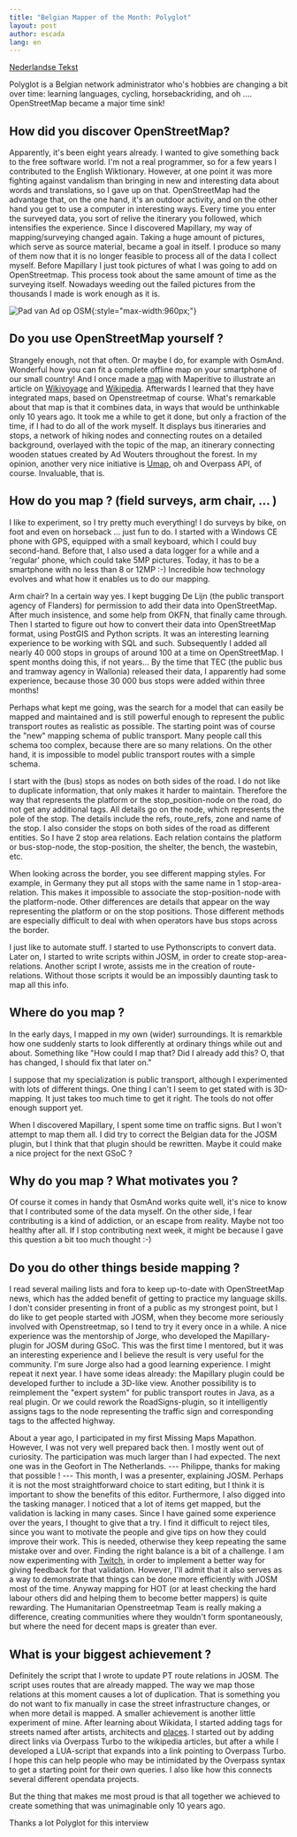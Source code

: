 ```yaml
---
title: "Belgian Mapper of the Month: Polyglot"
layout: post
author: escada
lang: en
---
```


[Nederlandse Tekst](http://osm.be/nl/content/mapper-van-de-maand-polyglot)

Polyglot is a Belgian network administrator who's hobbies are changing a bit over time: learning languages, cycling, horsebackriding, and oh .... OpenStreetMap became a major time sink!

## How did you discover OpenStreetMap?

Apparently, it's been eight years already. I wanted to give something back to the free software world. I'm not a real programmer, so for a few years I contributed to the English Wiktionary. However, at one point it was more fighting against vandalism than bringing in new and interesting data about words and translations, so I gave up on that.
OpenStreetMap had the advantage that, on the one hand, it's an outdoor activity,  and on the other hand you get to use a computer in interesting ways. Every time you enter the surveyed data, you sort of relive the itinerary you followed, which intensifies the experience.
Since I discovered Mapillary, my way of mapping/surveying changed again. Taking a huge amount of pictures, which serve as source material, became a goal in itself. I produce so many of them  now that it is no longer feasible to process all of the data I collect myself. Before Mapillary I just took pictures of what I was going to add on OpenStreetmap. This process took about the same amount of time as the surveying itself. Nowadays weeding out the failed pictures from the thousands I made is work enough as it is.

![Pad van Ad op OSM](https://upload.wikimedia.org/wikipedia/commons/a/a2/Pad_van_Ad_op_OSM.png){:style="max-width:960px;"}

## Do you use OpenStreetMap yourself ?

Strangely enough, not that often. Or maybe I do, for example with OsmAnd. Wonderful how you can fit a complete offline map on your smartphone of our small country! And I once made a [map](https://upload.wikimedia.org/wikipedia/commons/a/a2/Pad_van_Ad_op_OSM.png) with Maperitive to illustrate an article on [Wikivoyage](https://en.wikivoyage.org/wiki/Ad) and [Wikipedia](https://en.wikipedia.org/wiki/Ad_Wouters). Afterwards I learned that they have integrated maps, based  on Openstreetmap of course.
What's remarkable about that map is that it combines data, in ways that would be unthinkable only 10 years ago. It took me a while to get it done, but only a fraction of the time, if I had to do all of the work myself.  It displays bus itineraries and stops, a network of hiking nodes and connecting routes on a detailed background, overlayed with the topic of the map, an itinerary connecting wooden statues created by Ad Wouters throughout the forest.
In my opinion, another very nice initiative is [Umap](http://umap.openstreetmap.fr/nl/user/Polyglot/), oh and Overpass API, of course. Invaluable, that is.

## How do you map ? (field surveys, arm chair, ... )

I like to experiment, so I try pretty much everything! I do surveys by bike, on foot and even on horseback ... just fun to do. I started with a Windows CE phone with GPS, equipped with a small keyboard, which I could buy second-hand. Before that, I also used a data logger for a while and a 'regular' phone, which could take 5MP pictures. Today, it has to be a smartphone with no less than 8 or 12MP :-) Incredible how technology evolves and what how it enables us to do our mapping.

Arm chair? In a certain way yes. I kept bugging De Lijn (the public transport agency of Flanders) for permission to add their data into OpenStreetMap. After much insistence, and some help from OKFN, that finally came through. Then I started to figure out how to convert their data into OpenStreetMap format, using PostGIS and Python scripts. It was an interesting learning experience to be working with SQL and such. Subsequently I added all nearly 40 000 stops in groups of around 100 at a time on OpenStreetMap. I spent months doing this, if not years... By the time that TEC (the public bus and tramway agency in Wallonia) released their data, I apparently had some experience, because those 30 000 bus stops were added within three months!

Perhaps what kept me going, was the search for a model that can easily be mapped and maintained and is still powerful enough to represent the public transport routes as realistic as possible. The starting point was of course the "new" mapping schema of public transport. Many people call this schema too complex, because there are so many relations. On the other hand, it is impossible to model public transport routes with a simple schema.

I start with the (bus) stops as nodes on both sides of the road. I do not like to duplicate information, that only makes it harder to maintain. Therefore the way that represents the platform or the stop_position-node on the road, do not get any additional tags. All details go on the node, which represents the pole of the stop. The details include the refs, route_refs, zone and name of the stop. I also consider the stops on both sides of the road as different entities. So I have 2 stop area relations. Each relation contains the  platform or bus-stop-node, the stop-position, the shelter, the bench, the wastebin, etc.

When looking across the border, you see different mapping styles. For example, in Germany they put all stops with the same name in 1 stop-area-relation. This makes it impossible to associate the stop-position-node with the platform-node. Other differences are details that appear on the way representing the platform or on the stop positions.
Those different methods are especially difficult to deal with when operators have bus stops across the border.

I just like to automate stuff. I started to use Pythonscripts to convert data. Later on, I started to write scripts within JOSM, in order to create stop-area-relations. Another script I wrote, assists me in the creation of route-relations. Without those scripts it would be an impossibly daunting task to map all this info.

## Where do you map ?

In the early days, I mapped in my own (wider) surroundings. It is remarkble how one suddenly starts to look differently at ordinary things while out and about. Something like "How could I map that? Did I already add this? O, that has changed, I should fix that later on." 

I suppose that my specialization is public transport, although I experimented with lots of different things. One thing I can't  I seem to get stated with is 3D-mapping. It just takes too much time to get it right. The tools do not offer enough support yet.

When I discovered Mapillary, I spent some time on traffic signs. But I won't attempt to map them all. I did try to correct the Belgian data for the JOSM plugin, but I think that that plugin should be rewritten. Maybe it could make a nice project for the next GSoC ?

## Why do you map ? What motivates you ?

Of course it comes in handy that OsmAnd works quite well, it's nice to know that I contributed some of the data myself. On the other side, I fear contributing is a kind of addiction, or an escape from reality. Maybe not too healthy after all. If I stop contributing next week, it might be because I gave this question a bit too much thought :-)

## Do you do other things beside mapping ?

I read several mailing lists and fora to keep up-to-date with OpenStreetMap news, which has the added benefit of getting to practice my language skills.
I don't consider presenting in front of a public as my strongest point, but I do like to get people started with JOSM, when they become more seriously involved with Openstreetmap, so I tend to try it every once in a while.
A nice experience was the mentorship of Jorge, who developed the Mapillary-plugin for JOSM during GSoC. This was the first time I mentored, but it was an interesting experience and I believe the result is very useful for the community. I'm sure Jorge also had a good learning experience.
I might repeat it next year. I have some ideas already: the Mapillary plugin could be developed further to include a 3D-like view. Another possibility is to reimplement the "expert system" for public transport routes in Java, as a real plugin. Or we could rework the RoadSigns-plugin, so it intelligently assigns tags to the node representing the traffic sign and corresponding tags to the affected highway.

About a year ago, I participated in my first Missing Maps Mapathon. However, I was not very well prepared back then. I mostly went out of curiosity. The participation was much larger than I had expected. The next one was in the Geofort in The Netherlands. --- Philippe, thanks for making that possible ! --- This month, I was a presenter, explaining JOSM. Perhaps it is not the most straightforward choice to start editing, but I think it is important to show the benefits of this editor.
Furthermore, I also digged into the tasking manager. I noticed that a lot of items get mapped, but the validation is lacking in many cases. Since I have gained some experience over the years, I thought to give that a try. I find it difficult to reject tiles, since you want to motivate the people and give tips on how they could improve their work. This is needed, otherwise they keep repeating the same mistake over and over. Finding the right balance is a bit of a challenge.
I am now experimenting with [Twitch](http://www.twitch.tv/polyglot_openstreetmap/), in order to implement a better way for giving feedback for that validation. However, I'll admit that it also serves as a way to demonstrate that things can be done more efficiently with JOSM most of the time.
Anyway mapping for HOT (or at least checking the hard labour others did and helping them to become better mappers) is quite rewarding. The Humanitarian Openstreetmap Team is really making a difference, creating communities where they wouldn't form spontaneously, but where the need for decent maps is greater than ever.

## What is your biggest achievement ?

Definitely the script that I wrote to update PT route relations in JOSM. The script uses routes that are already mapped. The way we map those relations at this moment causes a lot of duplication. That is something you do not want to fix manually in case the street infrastructure changes, or when more detail is mapped.
A smaller achievement is another little experiment of mine. After learning about Wikidata, I started adding tags for streets named after artists, architects and [places](https://en.wikipedia.org/wiki/Leuven#External_links). I started out by adding direct links via Overpass Turbo to the wikipedia articles, but after a while I developed a LUA-script that expands into a link pointing to Overpass Turbo. I hope this can help people who may be intimidated by the Overpass syntax to get a starting point for their own queries. I also like how this connects several different opendata projects.

But the thing that makes me most proud is that all together we achieved to create something that was unimaginable only 10 years ago.

Thanks a lot Polyglot for this interview